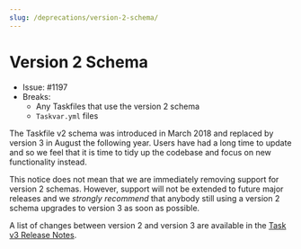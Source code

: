 ```yaml
---
slug: /deprecations/version-2-schema/
---
```


# Version 2 Schema

- Issue: #1197
- Breaks:
  - Any Taskfiles that use the version 2 schema
  - `Taskvar.yml` files

The Taskfile v2 schema was introduced in March 2018 and replaced by version 3 in
August the following year. Users have had a long time to update and so we feel
that it is time to tidy up the codebase and focus on new functionality instead.

This notice does not mean that we are immediately removing support for version 2
schemas. However, support will not be extended to future major releases and we
_strongly recommend_ that anybody still using a version 2 schema upgrades to
version 3 as soon as possible.

A list of changes between version 2 and version 3 are available in the [Task v3
Release Notes][version-3-release-notes].

<!-- prettier-ignore-start -->
[version-3-release-notes]: https://github.com/newrelic-forks/task/releases/tag/v3.0.0
<!-- prettier-ignore-end -->
